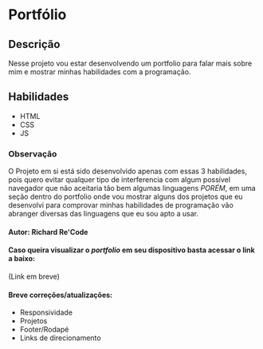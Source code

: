 # Portfólio

## Descrição
Nesse projeto vou estar desenvolvendo um portfolio para falar mais sobre mim e mostrar minhas habilidades com a programação.

## Habilidades
- HTML
- CSS
- JS

### Observação
O Projeto em si está sido desenvolvido apenas com essas 3 habilidades, pois quero evitar qualquer tipo de interferencia com algum possível navegador que não aceitaria tão bem algumas linguagens
*PORÉM*, em uma seção dentro do portfolio onde vou mostrar alguns dos projetos que eu desenvolvi para comprovar minhas habilidades de programação vão abranger diversas das linguagens que eu sou apto a usar.

#### Autor: Richard Re'Code

#### Caso queira visualizar o *portfolio* em seu dispositivo basta acessar o link a baixo:
(Link em breve)

#### Breve correções/atualizações:
- Responsividade
- Projetos
- Footer/Rodapé
- Links de direcionamento
